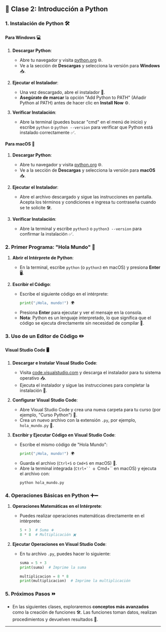 ## 🚀 **Clase 2: Introducción a Python**

### 1. **Instalación de Python** 🛠️

#### **Para Windows** 💻

1. **Descargar Python**:

   - Abre tu navegador y visita [python.org](https://www.python.org) 🌐.
   - Ve a la sección de **Descargas** y selecciona la versión para **Windows** 📥.
2. **Ejecutar el Instalador**:

   - Una vez descargado, abre el instalador 🔄.
   - **Asegúrate de marcar** la opción "Add Python to PATH" (Añadir Python al PATH) antes de hacer clic en **Install Now** ⚙️.
3. **Verificar Instalación**:

   - Abre la terminal (puedes buscar "cmd" en el menú de inicio) y escribe `python` o `python --version` para verificar que Python está instalado correctamente ✅.

#### **Para macOS** 🍏

1. **Descargar Python**:

   - Abre tu navegador y visita [python.org](https://www.python.org) 🌐.
   - Ve a la sección de **Descargas** y selecciona la versión para **macOS** 📥.
2. **Ejecutar el Instalador**:

   - Abre el archivo descargado y sigue las instrucciones en pantalla. Acepta los términos y condiciones e ingresa tu contraseña cuando se te solicite 🛠️.
3. **Verificar Instalación**:

   - Abre la terminal y escribe `python3` o `python3 --version` para confirmar la instalación ✅.

### 2. **Primer Programa: "Hola Mundo"** 👋

1. **Abrir el Intérprete de Python**:

   - En la terminal, escribe `python` (o `python3` en macOS) y presiona **Enter** 🖥️.
2. **Escribir el Código**:

   - Escribe el siguiente código en el intérprete:
     ```python
     print("¡Hola, mundo!") 🌍
     ```
   - Presiona **Enter** para ejecutar y ver el mensaje en la consola.
   - **Nota**: Python es un lenguaje interpretado, lo que significa que el código se ejecuta directamente sin necesidad de compilar 🔄.

### 3. **Uso de un Editor de Código** ✏️

#### **Visual Studio Code** 🖥️

1. **Descargar e Instalar Visual Studio Code**:

   - Visita [code.visualstudio.com](https://code.visualstudio.com) y descarga el instalador para tu sistema operativo 📥.
   - Ejecuta el instalador y sigue las instrucciones para completar la instalación 🔧.
2. **Configurar Visual Studio Code**:

   - Abre Visual Studio Code y crea una nueva carpeta para tu curso (por ejemplo, "Curso Python") 📁.
   - Crea un nuevo archivo con la extensión `.py`, por ejemplo, `hola_mundo.py` 📝.
3. **Escribir y Ejecutar Código en Visual Studio Code**:

   - Escribe el mismo código de "Hola Mundo":
     ```python
     print("¡Hola, mundo!") 🌍
     ```
   - Guarda el archivo (`Ctrl+S` o `Cmd+S` en macOS) 💾.
   - Abre la terminal integrada (`Ctrl+`` o `Cmd+`` en macOS) y ejecuta el archivo con:
     ```bash
     python hola_mundo.py
     ```

### 4. **Operaciones Básicas en Python** ➕➖

1. **Operaciones Matemáticas en el Intérprete**:

   - Puedes realizar operaciones matemáticas directamente en el intérprete:
     ```python
     5 + 3  # Suma ➕
     8 * 8  # Multiplicación ✖️
     ```
2. **Ejecutar Operaciones en Visual Studio Code**:

   - En tu archivo `.py`, puedes hacer lo siguiente:
     ```python
     suma = 5 + 3
     print(suma)  # Imprime la suma

     multiplicacion = 8 * 8
     print(multiplicacion)  # Imprime la multiplicación
     ```

### 5. **Próximos Pasos** ⏩

- En las siguientes clases, exploraremos **conceptos más avanzados** como la creación de funciones 🛠️. Las funciones toman datos, realizan procedimientos y devuelven resultados 🔄.

---
